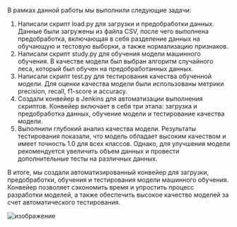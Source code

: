 В рамках данной работы мы выполнили следующие задачи:

1. Написали скрипт load.py для загрузки и предобработки данных. Данные были загружены из файла CSV, после чего выполнена предобработка, включающая в себя разделение данных на обучающую и тестовую выборки, а также нормализацию признаков.
2. Написали скрипт study.py для обучения модели машинного обучения. В качестве модели был выбран алгоритм случайного леса, который был обучен на предобработанных данных.
3. Написали скрипт test.py для тестирования качества обученной модели. Для оценки качества модели были использованы метрики precision, recall, f1-score и accuracy.
4. Создали конвейер в Jenkins для автоматизации выполнения скриптов. Конвейер включает в себя три этапа: загрузка и предобработка данных, обучение модели и тестирование качества модели.
5. Выполнили глубокий анализ качества модели. Результаты тестирования показали, что модель обладает высоким качеством и имеет точность 1.0 для всех классов. Однако, для улучшения модели рекомендуется увеличить объем данных и провести дополнительные тесты на различных данных.
   
В итоге, мы создали автоматизированный конвейер для загрузки, предобработки, обучения и тестирования модели машинного обучения. Конвейер позволяет сэкономить время и упростить процесс разработки моделей, а также обеспечить высокое качество моделей за счет автоматического тестирования.

![изображение](https://github.com/AGBullet/HomeWorkScriptsMLops/assets/78823503/c51f0798-191e-4295-8185-ec3dc6fd616f)

